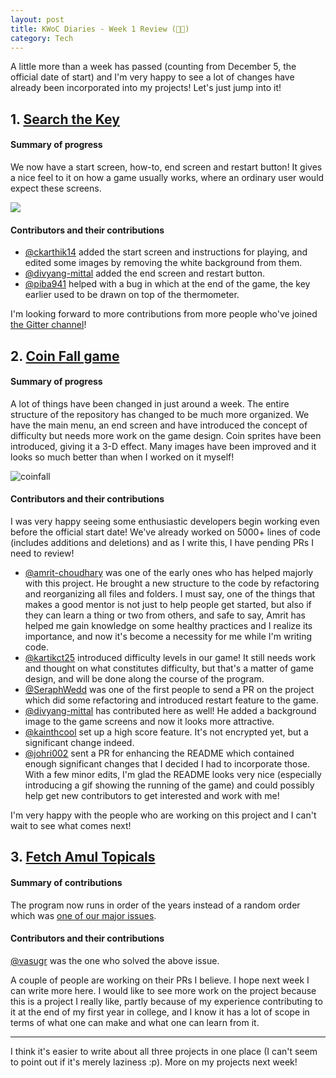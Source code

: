 ```yaml
---
layout: post
title: KWoC Diaries - Week 1 Review (👏👏)
category: Tech
---
```


A little more than a week has passed (counting from December 5, the official date of start) and I'm very happy to see a lot of changes have already been incorporated into my projects! Let's just jump into it!

## 1. [Search the Key]

[Search the Key]: https://github.com/vineetjc/pygame-Search-the-Key

#### Summary of progress
We now have a start screen, how-to, end screen and restart button! It gives a nice feel to it on how a game usually works, where an ordinary user would expect these screens.

![](https://raw.githubusercontent.com/vineetjc/vineetjc.github.io/master/images/startscreensearchkey.png)

#### Contributors and their contributions
- [@ckarthik14] added the start screen and instructions for playing, and edited some images by removing the white background from them.
- [@divyang-mittal] added the end screen and restart button.
- [@piba941] helped with a bug in which at the end of the game, the key earlier used to be drawn on top of the thermometer.

[@piba941]: https://github.com/piba941
[@ckarthik14]: https://github.com/ckarthik14

I'm looking forward to more contributions from more people who've joined [the Gitter channel]!

[the Gitter channel]: https://gitter.im/pygame-Search-the-Key/Lobby

## 2. [Coin Fall game]

[Coin Fall game]: https://github.com/vineetjc/pygame-Coin-Fall-

#### Summary of progress
A lot of things have been changed in just around a week. The entire structure of the repository has changed to be much more organized. We have the main menu, an end screen and have introduced the concept of difficulty but needs more work on the game design. Coin sprites have been introduced, giving it a 3-D effect. Many images have been improved and it looks so much better than when I worked on it myself!

![coinfall](https://user-images.githubusercontent.com/30645315/49618512-ebdd3980-f9de-11e8-9691-132b1d119dbb.gif)

#### Contributors and their contributions
I was very happy seeing some enthusiastic developers begin working even before the official start date! We've already worked on 5000+ lines of code (includes additions and deletions) and as I write this, I have pending PRs I need to review!

- [@amrit-choudhary] was one of the early ones who has helped majorly with this project. He brought a new structure to the code by refactoring and reorganizing all files and folders. I must say, one of the things that makes a good mentor is not just to help people get started, but also if they can learn a thing or two from others, and safe to say, Amrit has helped me gain knowledge on some healthy practices and I realize its importance, and now it's become a necessity for me while I'm writing code.
- [@kartikct25] introduced difficulty levels in our game! It still needs work and thought on what constitutes difficulty, but that's a matter of game design, and will be done along the course of the program.
- [@SeraphWedd] was one of the first people to send a PR on the project which did some refactoring and introduced restart feature to the game.
- [@divyang-mittal] has contributed here as well! He added a background image to the game screens and now it looks more attractive.
- [@kainthcool] set up a high score feature. It's not encrypted yet, but a significant change indeed.
- [@johri002] sent a PR for enhancing the README which contained enough significant changes that I decided I had to incorporate those. With a few minor edits, I'm glad the README looks very nice (especially introducing a gif showing the running of the game) and could possibly help get new contributors to get interested and work with me!

[@amrit-choudhary]: https://github.com/amrit-choudhary
[@kartikct25]: https://github.com/kartikct25
[@SeraphWedd]: https://github.com/SeraphWedd
[@divyang-mittal]: https://github.com/divyang-mittal
[@kainthcool]: https://github.com/kainthcool
[@johri002]: https://github.com/johri002

I'm very happy with the people who are working on this project and I can't wait to see what comes next!

## 3. [Fetch Amul Topicals]

[Fetch Amul Topicals]: https://github.com/vineetjc/fetch-amul-topicals

#### Summary of contributions
The program now runs in order of the years instead of a random order which was [one of our major issues](https://github.com/vineetjc/fetch-amul-topicals/issues/3).

#### Contributors and their contributions
[@vasugr] was the one who solved the above issue.

[@vasugr]: https://github.com/vasugr

A couple of people are working on their PRs I believe. I hope next week I can write more here. I would like to see more work on the project because this is a project I really like, partly because of my experience contributing to it at the end of my first year in college, and I know it has a lot of scope in terms of what one can make and what one can learn from it.

---
I think it's easier to write about all three projects in one place (I can't seem to point out if it's merely laziness :p).
More on my projects next week!
